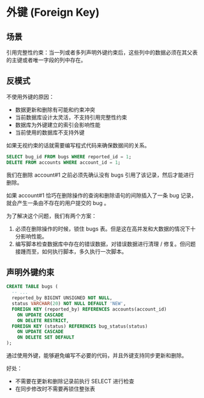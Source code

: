 # 外键 (Foreign Key)

## 场景

引用完整性约束：当一列或者多列声明外键约束后，这些列中的数据必须在其父表的主键或者唯一字段的列中存在。

## 反模式

不使用外键的原因：
- 数据更新和删除有可能和约束冲突
- 当前数据库设计太灵活，不支持引用完整性约束
- 数据库为外键建立的索引会影响性能
- 当前使用的数据库不支持外键

如果无视约束的话就需要编写程式代码来确保数据间的关系。

```SQL
SELECT bug_id FROM bugs WHERE reported_id = 1;
DELETE FROM accounts WHERE account_id = 1;
```

我们在删除 account#1 之前必须先确认没有 bugs 引用了该记录，然后才能进行删除。

如果 account#1 恰巧在删除操作的查询和删除语句的间隙插入了一条 bug 记录，就会产生一条由不存在的用户提交的 bug 。

为了解决这个问题，我们有两个方案：
1. 必须在删除操作的时候，锁住 bugs 表。但是这在高并发和大数据的情况下十分影响性能。
2. 编写脚本检查数据库中存在的错误数据，对错误数据进行清理 / 修复。但问题接踵而至，如何执行脚本，多久执行一次脚本。

## 声明外键约束

```SQL
CREATE TABLE bugs (
  -- ...
  reported_by BIGINT UNSIGNED NOT NULL,
  status VARCHAR(20) NOT NULL DEFAULT 'NEW',
  FOREIGN KEY (reported_by) REFERENCES accounts(account_id)
    ON UPDATE CASCADE
    ON DELETE RESTRICT,
  FOREIGN KEY (status) REFERENCES bug_status(status)
    ON UPDATE CASCADE
    ON DELETE SET DEFAULT
);
```

通过使用外键，能够避免编写不必要的代码，并且外键支持同步更新和删除。

好处：
- 不需要在更新和删除记录前执行 SELECT 进行检查
- 在同步修改时不需要再锁住整张表
